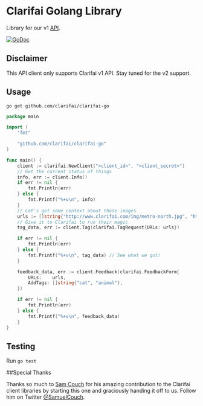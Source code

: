 # Clarifai Golang Library

Library for our v1 [API](https://clarifai.com/developer/guide-v1/).

[![GoDoc](https://godoc.org/github.com/Clarifai/clarifai-go?status.svg)](https://godoc.org/github.com/Clarifai/clarifai-go)

## Disclaimer

This API client only supports Clarifai v1 API. Stay tuned for the v2 support.

## Usage
`go get github.com/clarifai/clarifai-go`


```go
package main

import (
	"fmt"

	"github.com/clarifai/clarifai-go"
)

func main() {
	client := clarifai.NewClient("<client_id>", "<client_secret>")
	// Get the current status of things
	info, err := client.Info()
	if err != nil {
		fmt.Println(err)
	} else {
		fmt.Printf("%+v\n", info)
	}
	// Let's get some context about these images
	urls := []string{"http://www.clarifai.com/img/metro-north.jpg", "http://www.clarifai.com/img/metro-north.jpg"}
	// Give it to Clarifai to run their magic
	tag_data, err := client.Tag(clarifai.TagRequest{URLs: urls})

	if err != nil {
		fmt.Println(err)
	} else {
		fmt.Printf("%+v\n", tag_data) // See what we got!
	}

	feedback_data, err := client.Feedback(clarifai.FeedbackForm{
		URLs:    urls,
		AddTags: []string{"cat", "animal"},
	})

	if err != nil {
		fmt.Println(err)
	} else {
		fmt.Printf("%+v\n", feedback_data)
	}
}
```

## Testing
Run `go test`

##Special Thanks

Thanks so much to [Sam Couch](https://github.com/samuelcouch) for his amazing contribution to the Clarifai client libraries by starting this one and graciously handing it off to us. Follow him on Twitter [@SamuelCouch](http://twitter.com/SamuelCouch).
